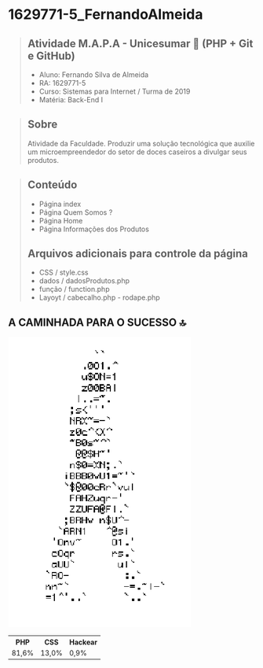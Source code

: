# 1629771-5_FernandoAlmeida 
> ## Atividade M.A.P.A - Unicesumar 💙 (PHP + Git e GitHub) 
> * Aluno: Fernando Silva de Almeida
> * RA: 1629771-5
> * Curso: Sistemas para Internet / Turma de 2019
> * Matéria: Back-End I 

> ## Sobre
> Atividade da Faculdade.
> Produzir uma solução tecnológica que auxilie um microempreendedor do setor de doces caseiros a divulgar seus produtos.

> ## Conteúdo
> * Página index
> * Página Quem Somos ?
> * Página Home
> * Página Informações dos Produtos
> ## Arquivos adicionais para controle da página
> * CSS / style.css
> * dados / dadosProdutos.php
> * função / function.php
> * Layoyt / cabecalho.php - rodape.php

## A CAMINHADA PARA O SUCESSO 🔝

![Homem letra](https://github.com/fernandoalmeida92/1629771-5_FernandoAlmeida/blob/main/gif-homem.gif)

<table>
  <tr>
    <th>PHP</th>
    <th>CSS</th>
    <th>Hackear</th>
  </tr>
  <tr>
    <td>81,6%</td>
    <td>13,0%</td>
    <td>0,9%</td>
  </tr>
</table>

